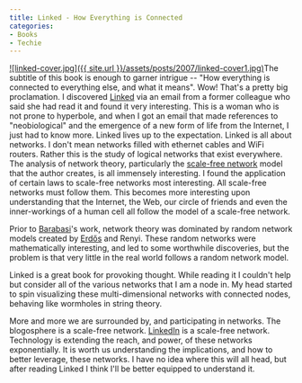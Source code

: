 ```yaml
---
title: Linked - How Everything is Connected
categories:
- Books
- Techie
---
```


[![linked-cover.jpg]({{ site.url }}/assets/posts/2007/linked-cover1.jpg)](http://www.amazon.com/dp/0738206679/?tag=thingelstad-20)The subtitle of this book is enough to garner intrigue -- "How everything is connected to everything else, and what it means". Wow! That's a pretty big proclamation. I discovered [Linked](http://www.amazon.com/dp/0738206679/?tag=thingelstad-20) via an email from a former colleague who said she had read it and found it very interesting. This is a woman who is not prone to hyperbole, and when I got an email that made references to "neobiological" and the emergence of a new form of life from the Internet, I just had to know more.
Linked lives up to the expectation. Linked is all about networks. I don't mean networks filled with ethernet cables and WiFi routers. Rather this is the study of logical networks that exist everywhere. The analysis of network theory, particularly the [scale-free network](http://en.wikipedia.org/wiki/Scale-free_networks) model that the author creates, is all immensely interesting. I found the application of certain laws to scale-free networks most interesting. All scale-free networks must follow them. This becomes more interesting upon understanding that the Internet, the Web, our circle of friends and even the inner-workings of a human cell all follow the model of a scale-free network.

Prior to [Barabasi](http://en.wikipedia.org/wiki/Albert-Laszlo_Barabasi)'s work, network theory was dominated by random network models created by [Erdős](http://en.wikipedia.org/wiki/Paul_Erdős) and Renyi. These random networks were mathematically interesting, and led to some worthwhile discoveries, but the problem is that very little in the real world follows a random network model.

Linked is a great book for provoking thought. While reading it I couldn't help but consider all of the various networks that I am a node in. My head started to spin visualizing these multi-dimensional networks with connected nodes, behaving like wormholes in string theory.

More and more we are surrounded by, and participating in networks. The blogosphere is a scale-free network. [LinkedIn](http://www.linkedin.com/) is a scale-free network. Technology is extending the reach, and power, of these networks exponentially. It is worth us understanding the implications, and how to better leverage, these networks. I have no idea where this will all head, but after reading Linked I think I'll be better equipped to understand it.
